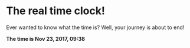 # The real time clock!

Ever wanted to know what the time is? Well, your journey is about to end!

**The time is Nov 23, 2017, 09:38**